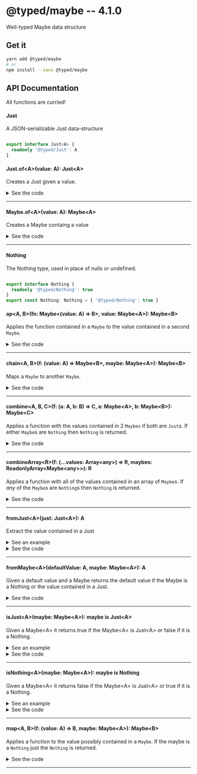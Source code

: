 # @typed/maybe -- 4.1.0

Well-typed Maybe data structure

## Get it
```sh
yarn add @typed/maybe
# or
npm install --save @typed/maybe
```

## API Documentation

All functions are curried!

#### Just

<p>

A JSON-serializable Just data-structure

</p>


```typescript

export interface Just<A> {
  readonly '@typed/Just': A
}

```


#### Just.of\<A\>(value: A): Just\<A\>

<p>

Creates a Just given a value. 

</p>


<details>
<summary>See the code</summary>

```typescript

export function of<A>(value: A): Just<A> {
  return { '@typed/Just': value }
}
}

```

</details>
<hr />


#### Maybe.of\<A\>(value: A): Maybe\<A\>

<p>

Creates a Maybe containg a value

</p>


<details>
<summary>See the code</summary>

```typescript

export const of: <A>(value: A) => Maybe<A> = Just.of
}

```

</details>
<hr />


#### Nothing

<p>

The Nothing type, used in place of nulls or undefined.

</p>


```typescript

export interface Nothing {
  readonly '@typed/Nothing': true
}
export const Nothing: Nothing = { '@typed/Nothing': true }

```


#### ap\<A, B\>(fn: Maybe\<(value: A) =\> B\>, value: Maybe\<A\>): Maybe\<B\>

<p>

Applies the function contained in a `Maybe` to the value contained in a 
second `Maybe`.

</p>


<details>
<summary>See the code</summary>

```typescript

export const ap: MaybeAp = curry2(__ap)

function __ap<A, B>(fn: Maybe<(value: A) => B>, maybe: Maybe<A>): Maybe<B> {
  return chain(f => map(f, maybe), fn)
}

export interface MaybeAp {
  <A, B>(fn: Maybe<(value: A) => B>, value: Maybe<A>): Maybe<B>
  <A, B>(fn: Maybe<(value: A) => B>): (value: Maybe<A>) => Maybe<B>
}

```

</details>
<hr />


#### chain\<A, B\>(f: (value: A) =\> Maybe\<B\>, maybe: Maybe\<A\>): Maybe\<B\>

<p>

Maps a `Maybe` to another `Maybe`.

</p>


<details>
<summary>See the code</summary>

```typescript

export const chain: MaybeChain = curry2(__chain)

function __chain<A, B>(f: (value: A) => Maybe<B>, maybe: Maybe<A>): Maybe<B> {
  return isNothing(maybe) ? maybe : f(fromJust(maybe))
}

export interface MaybeChain {
  <A, B>(f: (value: A) => Maybe<B>, maybe: Maybe<A>): Maybe<B>
  <A, B>(f: (value: A) => Maybe<B>): (maybe: Maybe<A>) => Maybe<B>
}

```

</details>
<hr />


#### combine\<A, B, C\>(f: (a: A, b: B) =\> C, a: Maybe\<A\>, b: Maybe\<B\>): Maybe\<C\>

<p>

Applies a function with the values contained in 2 `Maybes` if both are 
`Just`s. If either `Maybe`s are `Nothing` then `Nothing` is returned.

</p>


<details>
<summary>See the code</summary>

```typescript

export const combine: Combine = curry3(__combine)

export type Combine = {
  <A, B, C>(f: (valueA: A, valueB: B) => C, maybeA: Maybe<A>, maybeB: Maybe<B>): Maybe<C>
  <A, B, C>(f: (valueA: A, valueB: B) => C, maybeA: Maybe<A>): (maybeB: Maybe<B>) => Maybe<C>

  <A, B, C>(f: (valueA: A, valueB: B) => C): {
    (maybeA: Maybe<A>, maybeB: Maybe<B>): Maybe<C>
    (maybeA: Maybe<A>): (maybeB: Maybe<B>) => Maybe<C>
  }
}

function __combine<A, B, C>(
  f: (valueA: A, valueB: B) => C,
  maybeA: Maybe<A>,
  maybeB: Maybe<B>
): Maybe<C> {
  return combineArray(f, [maybeA, maybeB])
}

```

</details>
<hr />


#### combineArray\<R\>(f: (...values: Array\<any\>) =\> R, maybes: ReadonlyArray\<Maybe\<any\>\>): R

<p>

Applies a function with all of the values contained in an array of `Maybe`s.
If *any* of the `Maybe`s are `Nothing`s then `Nothing` is returned.

</p>


<details>
<summary>See the code</summary>

```typescript

export const combineArray: CombineArray = curry2(__combineArray)

function __combineArray<R>(
  f: (...values: Array<any>) => R,
  maybes: ReadonlyArray<Maybe<any>>
): Maybe<R> {
  const containsNothing = maybes.some(isNothing)

  return containsNothing
    ? Nothing
    : Just.of<R>(f(...(maybes as ReadonlyArray<Just<any>>).map(fromJust)))
}

export type CombineArray = {
  <A, B, C>(f: (valueA: A, valueB: B) => C, maybes: [Maybe<A>, Maybe<B>]): Maybe<C>
  <A, B, C, D>(
    f: (valueA: A, valueB: B, valueC: C) => D,
    maybes: [Maybe<A>, Maybe<B>, Maybe<C>]
  ): Maybe<D>
  <A, B, C, D, E>(
    f: (valueA: A, valueB: B, valueC: C, valueD: D) => E,
    maybes: [Maybe<A>, Maybe<B>, Maybe<C>, Maybe<D>]
  ): Maybe<E>
  <A, B, C, D, E, F>(
    f: (valueA: A, valueB: B, valueC: C, valueD: D, valueE: E) => F,
    maybes: [Maybe<A>, Maybe<B>, Maybe<C>, Maybe<D>, Maybe<E>]
  ): Maybe<F>
  <A, B, C, D, E, F, G>(
    f: (valueA: A, valueB: B, valueC: C, valueD: D, valueE: E, valueF: F) => G,
    maybes: [Maybe<A>, Maybe<B>, Maybe<C>, Maybe<D>, Maybe<E>, Maybe<F>]
  ): Maybe<G>

  <A, B, C>(f: (valueA: A, valueB: B) => C): (maybes: [Maybe<A>, Maybe<B>]) => Maybe<C>
  <A, B, C, D>(f: (valueA: A, valueB: B, valueC: C) => D): (
    maybes: [Maybe<A>, Maybe<B>, Maybe<C>]
  ) => Maybe<D>
  <A, B, C, D, E>(f: (valueA: A, valueB: B, valueC: C, valueD: D) => E): (
    maybes: [Maybe<A>, Maybe<B>, Maybe<C>, Maybe<D>]
  ) => Maybe<E>
  <A, B, C, D, E, F>(f: (valueA: A, valueB: B, valueC: C, valueD: D, valueE: E) => F): (
    maybes: [Maybe<A>, Maybe<B>, Maybe<C>, Maybe<D>, Maybe<E>]
  ) => Maybe<F>
  <A, B, C, D, E, F, G>(
    f: (valueA: A, valueB: B, valueC: C, valueD: D, valueE: E, valueF: F) => G
  ): (maybes: [Maybe<A>, Maybe<B>, Maybe<C>, Maybe<D>, Maybe<E>, Maybe<F>]) => Maybe<G>

  (f: ArrayConstructor): {
    <A, B>(maybes: [Maybe<A>, Maybe<B>]): Maybe<[A, B]>
    <A, B, C>(maybes: [Maybe<A>, Maybe<B>, Maybe<C>]): Maybe<[A, B, C]>
    <A, B, C, D>(maybes: [Maybe<A>, Maybe<B>, Maybe<C>, Maybe<D>]): Maybe<[A, B, C, D]>
    <A, B, C, D, E>(maybes: [Maybe<A>, Maybe<B>, Maybe<C>, Maybe<D>, Maybe<E>]): Maybe<
      [A, B, C, D, E]
    >
    <A, B, C, D, E, F>(maybes: [Maybe<A>, Maybe<B>, Maybe<C>, Maybe<D>, Maybe<E>, Maybe<F>]): Maybe<
      [A, B, C, D, E, F]
    >
  }

  <R>(f: (...values: Array<any>) => R, maybes: ReadonlyArray<Maybe<any>>): Maybe<R>
  <R>(f: (...values: Array<any>) => R): (maybes: ReadonlyArray<Maybe<any>>) => Maybe<R>
}

```

</details>
<hr />


#### fromJust\<A\>(just: Just\<A\>): A

<p>

Extract the value contained in a Just

</p>


<details>
  <summary>See an example</summary>
  
```typescript
import { fromJust, Just } from '@typed/maybe'

const value = fromJust(Just.of(1))
console.log(value) // logs '1'
```

</details>

<details>
<summary>See the code</summary>

```typescript

export function fromJust<A>(just: Just<A>): A {
  return just['@typed/Just']
}

```

</details>
<hr />


#### fromMaybe\<A\>(defaultValue: A, maybe: Maybe\<A\>): A

<p>

Given a default value and a Maybe returns the default value if the Maybe is a 
Nothing or the value contained in a Just.

</p>


<details>
<summary>See the code</summary>

```typescript

export const fromMaybe: FromMaybe = curry2(__fromMaybe)

function __fromMaybe<A>(defaultValue: A, maybe: Maybe<A>): A {
  return isJust(maybe) ? fromJust(maybe) : defaultValue
}

export interface FromMaybe {
  <A>(defaultValue: A, maybe: Maybe<A>): A
  <A>(defaultValue: A): (maybe: Maybe<A>) => A
}

```

</details>
<hr />


#### isJust\<A\>(maybe: Maybe\<A\>): maybe is Just\<A\>

<p>

Given a Maybe\<A\> it returns true if the Maybe\<A\> is Just\<A\> or 
false if it is a Nothing.

</p>


<details>
  <summary>See an example</summary>
  
```typescript
import { isJust, Nothing, Maybe } from '@typed/maybe'

console.log(isJust(Nothing)) // logs false
console.log(isJust(Maybe.of(1))) // logs true
```

</details>

<details>
<summary>See the code</summary>

```typescript

export function isJust<A>(maybe: Maybe<A>): maybe is Just<A> {
  return maybe.hasOwnProperty('@typed/Just')
}

```

</details>
<hr />


#### isNothing\<A\>(maybe: Maybe\<A\>): maybe is Nothing

<p>

Given a Maybe\<A\> it returns false if the Maybe\<A\> is Just\<A\> or 
true if it is a Nothing.

</p>


<details>
  <summary>See an example</summary>
  
```typescript
import { isNothing, Maybe, Nothing } from '@typed/maybe'

console.log(isNothing(Nothing)) // logs true
console.log(isNothing(Maybe.of(1))) // logs false
```

</details>

<details>
<summary>See the code</summary>

```typescript

export function isNothing<A>(maybe: Maybe<A>): maybe is Nothing {
  return (maybe as Nothing)['@typed/Nothing'] === true
}

```

</details>
<hr />


#### map\<A, B\>(f: (value: A) =\> B, maybe: Maybe\<A\>): Maybe\<B\>

<p>

Applies a function to the value possibly contained in a `Maybe`. If the 
maybe is a `Nothing` just the `Nothing` is returned.

</p>


<details>
<summary>See the code</summary>

```typescript

export const map: MaybeMap = curry2(__map)

function __map<A, B>(f: (value: A) => B, maybe: Maybe<A>): Maybe<B> {
  return chain(a => Maybe.of(f(a)), maybe)
}

export interface MaybeMap {
  <A, B>(f: (value: A) => B, maybe: Maybe<A>): Maybe<B>
  <A, B>(f: (value: A) => B): (maybe: Maybe<A>) => Maybe<B>
}

```

</details>
<hr />
